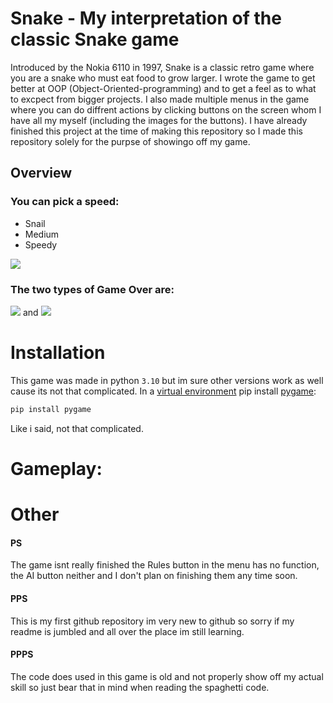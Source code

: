 # Snake - My interpretation of the classic Snake game 
Introduced by the Nokia 6110 in 1997, Snake is a classic retro game where you are a snake who must eat food to grow larger. I wrote the game to get better at OOP (Object-Oriented-programming) and to get a feel as to what to excpect from bigger projects. I also made multiple menus in the game where you can do diffrent actions by clicking buttons on the screen whom I have all my myself (including the images for the buttons). I have already finished this project at the time of making this repository so I made this repository solely for the purpse of showingo off my game.

## Overview

### You can pick a speed: 
   - Snail 
   - Medium
   - Speedy
   
![](https://media.giphy.com/media/TZnc5GzsOotcJw3pik/giphy.gif)

### The two types of Game Over are: 
![](https://media.giphy.com/media/1OS6sC6roMBzoAXhDQ/giphy.gif) and ![](https://media.giphy.com/media/hreiaA1XyOXsdEva59/giphy.gif)
    
# Installation
This game was made in python `3.10` but im sure other versions work as well cause its not that complicated. In a [virtual environment](https://github.com/pypa/virtualenv) pip install [pygame](https://github.com/pygame/):
```bash
pip install pygame
```
Like i said, not that complicated.
  
# Gameplay:
<gameplay>
  
# Other
#### PS
The game isnt really finished the Rules button in the menu has no function, the AI button neither and I don't plan on finishing them any time soon.

#### PPS 
This is my first github repository im very new to github so sorry if my readme is jumbled and all over the place im still learning.

#### PPPS
The code does used in this game is old and not properly show off my actual skill so just bear that in mind when reading the spaghetti code.
